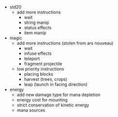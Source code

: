 - std20
  - add more instructions
    - wait
    - string manip
    - status effects
    - item manip
- magic
  - add more instructions (stolen from ars nouveau)
    - wait
    - infuse effects
    - teleport
    - fragment projectile
  - low priority instructions
    - placing blocks
    - harvest (trees, crops)
    - leap (launch in facing direction)
- energy
  - add new damage type for mana depletion
  - energy cost for mounting
  - strict conservation of kinetic energy
  - mana sources
